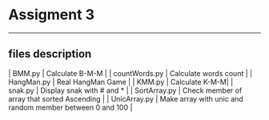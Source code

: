 # Assigment 3
---
## files description

| BMM.py | Calculate B-M-M |
| countWords.py | Calculate words count |
| HangMan.py | Real HangMan Game |
| KMM.py | Calculate K-M-M|
| snak.py | Display snak with # and * |
| SortArray.py | Check member of array that sorted Ascending |
| UnicArray.py | Make array with unic and random member between 0 and 100 |
